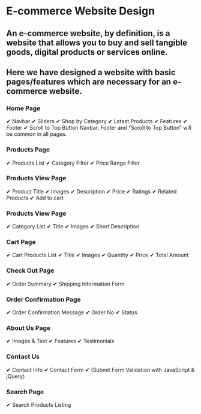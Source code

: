 
# E-commerce Website Design
## An e-commerce website, by definition, is a website that allows you to buy and sell tangible goods, digital products or services online.
## Here we have designed a website with basic pages/features which are necessary for an e-commerce website.
### Home Page

✔ Navbar
✔ Sliders
✔ Shop by Category
✔ Latest Products
✔ Features
✔ Footer
✔ Scroll to Top Button
Navbar, Footer and “Scroll to Top Button” will be common in all
pages.
### Products Page

✔ Products List
✔ Category Filter
✔ Price Range Filter
### Products View Page

✔ Product Title
✔ Images
✔ Description
✔ Price
✔ Ratings
✔ Related Products
✔ Add to cart
### Products View Page

✔ Category List
✔ Title
✔ Images
✔ Short Description
### Cart Page

✔ Cart Products List
✔ Title
✔ Images
✔ Quantity
✔ Price
✔ Total Amount
### Check Out Page

✔ Order Summary
✔ Shipping Information Form
### Order Confirmation Page

✔ Order Confirmation Message
✔ Order No
✔ Status
### About Us Page

✔ Images & Text
✔ Features
✔ Testimonials
### Contact Us

✔ Contact Info
✔ Contact Form
✔ (Submit Form Validation with JavaScript & jQuery)
### Search Page

✔ Search Products Listing

